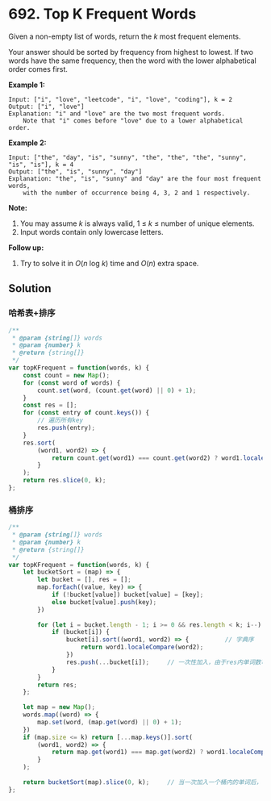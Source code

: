 # 692. Top K Frequent Words

Given a non-empty list of words, return the *k* most frequent elements.

Your answer should be sorted by frequency from highest to lowest. If  two words have the same frequency, then the word with the lower  alphabetical order comes first.

**Example 1:**

```
Input: ["i", "love", "leetcode", "i", "love", "coding"], k = 2
Output: ["i", "love"]
Explanation: "i" and "love" are the two most frequent words.
    Note that "i" comes before "love" due to a lower alphabetical order.
```



**Example 2:**

```
Input: ["the", "day", "is", "sunny", "the", "the", "the", "sunny", "is", "is"], k = 4
Output: ["the", "is", "sunny", "day"]
Explanation: "the", "is", "sunny" and "day" are the four most frequent words,
    with the number of occurrence being 4, 3, 2 and 1 respectively.
```



**Note:**

1. You may assume *k* is always valid, 1 ≤ *k* ≤ number of unique elements.
2. Input words contain only lowercase letters.



**Follow up:**

1. Try to solve it in *O*(*n* log *k*) time and *O*(*n*) extra space.

## Solution

### 哈希表+排序

```js
/**
 * @param {string[]} words
 * @param {number} k
 * @return {string[]}
 */
var topKFrequent = function(words, k) {
    const count = new Map();
    for (const word of words) {
        count.set(word, (count.get(word) || 0) + 1);
    }
    const res = [];
    for (const entry of count.keys()) {
        // 遍历所有key
        res.push(entry);
    }
    res.sort(
        (word1, word2) => {
            return count.get(word1) === count.get(word2) ? word1.localeCompare(word2) : count.get(word2) - count.get(word1);
        }
    );
    return res.slice(0, k);
};
```

### 桶排序

```js
/**
 * @param {string[]} words
 * @param {number} k
 * @return {string[]}
 */
var topKFrequent = function(words, k) {
    let bucketSort = (map) => {
    	let bucket = [], res = [];
        map.forEach((value, key) => {
            if (!bucket[value]) bucket[value] = [key];
            else bucket[value].push(key);
        })
        
        for (let i = bucket.length - 1; i >= 0 && res.length < k; i--) {
            if (bucket[i]) {
            	bucket[i].sort((word1, word2) => {          // 字典序
                    return word1.localeCompare(word2);
                })
            	res.push(...bucket[i]);     // 一次性加入，由于res内单词数可能超过k，需要切片
            }
        }
        return res;
    };
    
    let map = new Map();
    words.map((word) => {
        map.set(word, (map.get(word) || 0) + 1);
    })
    if (map.size <= k) return [...map.keys()].sort(
        (word1, word2) => {
            return map.get(word1) === map.get(word2) ? word1.localeCompare(word2) : map.get(word2) - map.get(word1);                                    // 单词个数小于等于k个时
        }
    );
    
    return bucketSort(map).slice(0, k);     // 当一次加入一个桶内的单词后，res内单词数量可能超过k
};
```

